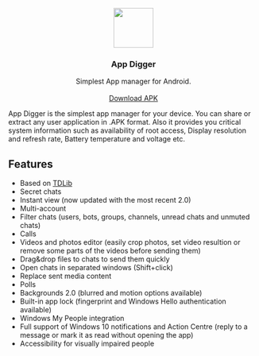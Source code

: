 <p align="center">
  <a href="https://github.com/neelkanthjdabhi/App-Digger">
    <img src="https://raw.githubusercontent.com/neelkanthjdabhi/App-Digger/master/appdigger_icon.png" width=80 height=80>
  </a>

  <h3 align="center">App Digger</h3>

  <p align="center">
    Simplest App manager for Android.
    <br>
    <br>
    <a href="https://drive.google.com/file/d/11CSiehHcj4W6gOYAVHOp4aV3z4_buC47/view?usp=sharing">Download APK</a>
  </p>
</p>

App Digger is the simplest app manager for your device. You can share or
extract any user application in .APK format. Also it provides you critical
system information such as availability of root access, Display resolution
and refresh rate, Battery temperature and voltage etc.



<a name="features"></a>
## Features
- Based on [TDLib](https://github.com/tdlib/td)
- Secret chats
- Instant view (now updated with the most recent 2.0)
- Multi-account
- Filter chats (users, bots, groups, channels, unread chats and unmuted chats)
- Calls
- Videos and photos editor (easily crop photos, set video resultion or remove some parts of the videos before sending them)
- Drag&drop files to chats to send them quickly
- Open chats in separated windows (Shift+click)
- Replace sent media content
- Polls
- Backgrounds 2.0 (blurred and motion options available)
- Built-in app lock (fingerprint and Windows Hello authentication available)
- Windows My People integration
- Full support of Windows 10 notifications and Action Centre (reply to a message or mark it as read without opening the app)
- Accessibility for visually impaired people
